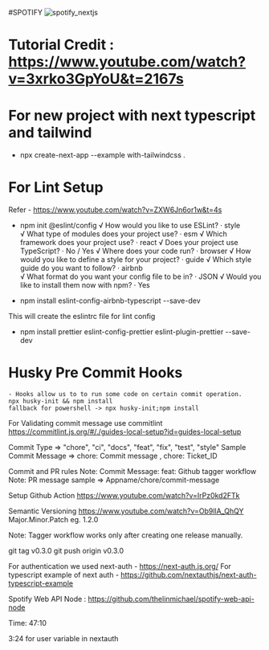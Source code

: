 #SPOTIFY
![spotify_nextjs](https://user-images.githubusercontent.com/23634935/174238318-ca5b99f5-49f9-4f58-9661-106c5dc89b17.png)

# Tutorial Credit : https://www.youtube.com/watch?v=3xrko3GpYoU&t=2167s

# For new project with next typescript and tailwind
 - npx create-next-app --example with-tailwindcss .

# For Lint Setup
 Refer - https://www.youtube.com/watch?v=ZXW6Jn6or1w&t=4s
 - npm init @eslint/config 
√ How would you like to use ESLint? · style       
√ What type of modules does your project use? · esm
√ Which framework does your project use? · react
√ Does your project use TypeScript? · No / Yes
√ Where does your code run? · browser
√ How would you like to define a style for your project? · guide
√ Which style guide do you want to follow? · airbnb      
√ What format do you want your config file to be in? · JSON
√ Would you like to install them now with npm? · Yes

- npm install eslint-config-airbnb-typescript --save-dev

This will create the eslintrc file for lint config

- npm install prettier eslint-config-prettier eslint-plugin-prettier --save-dev


# Husky Pre Commit Hooks 
    - Hooks allow us to to run some code on certain commit operation.
    npx husky-init && npm install
    fallback for powershell -> npx husky-init;npm install 

For Validating commit message use commitlint
https://commitlint.js.org/#/./guides-local-setup?id=guides-local-setup

Commit Type => "chore", "ci", "docs", "feat", "fix", "test", "style"
Sample Commit Message => chore: Commit message , chore: Ticket_ID

Commit and PR rules
Note: Commit Message: feat: Github tagger workflow
Note: PR message sample =>  Appname/chore/commit-message

Setup Github Action
https://www.youtube.com/watch?v=IrPz0kd2FTk

Semantic Versioning 
https://www.youtube.com/watch?v=Ob9llA_QhQY
Major.Minor.Patch eg. 1.2.0

Note: Tagger workflow works only after creating one release manually.

git tag v0.3.0
git push origin v0.3.0

For authentication we used next-auth - https://next-auth.js.org/
For typescript example of next auth - https://github.com/nextauthjs/next-auth-typescript-example

Spotify Web API Node : https://github.com/thelinmichael/spotify-web-api-node

Time: 47:10


3:24 for user variable in nextauth
